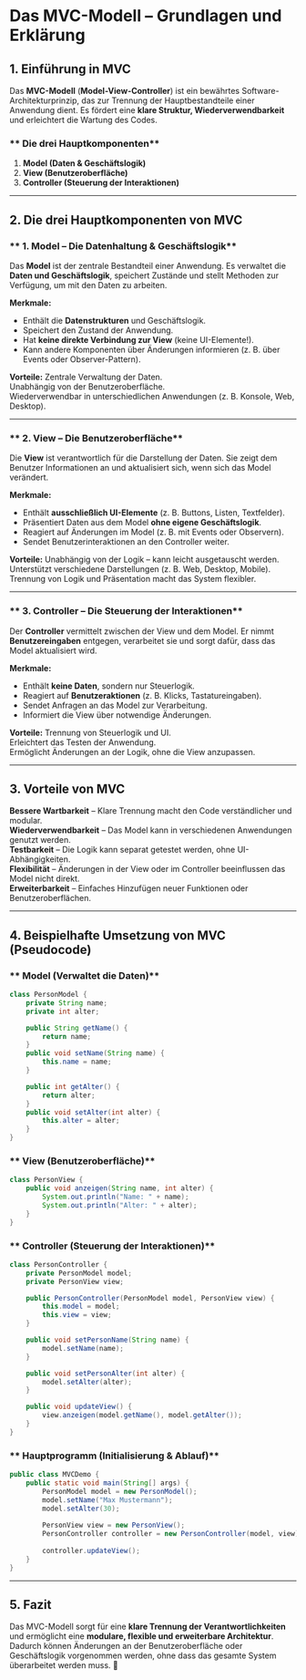 # Das MVC-Modell – Grundlagen und Erklärung

## **1. Einführung in MVC**
Das **MVC-Modell** (**Model-View-Controller**) ist ein bewährtes Software-Architekturprinzip, das zur Trennung der Hauptbestandteile einer Anwendung dient. Es fördert eine **klare Struktur, Wiederverwendbarkeit** und erleichtert die Wartung des Codes.

### ** Die drei Hauptkomponenten**
1. **Model (Daten & Geschäftslogik)**
2. **View (Benutzeroberfläche)**
3. **Controller (Steuerung der Interaktionen)**

---

## **2. Die drei Hauptkomponenten von MVC**

### ** 1. Model – Die Datenhaltung & Geschäftslogik**
Das **Model** ist der zentrale Bestandteil einer Anwendung. Es verwaltet die **Daten und Geschäftslogik**, speichert Zustände und stellt Methoden zur Verfügung, um mit den Daten zu arbeiten.

**Merkmale:**
- Enthält die **Datenstrukturen** und Geschäftslogik.
- Speichert den Zustand der Anwendung.
- Hat **keine direkte Verbindung zur View** (keine UI-Elemente!).
- Kann andere Komponenten über Änderungen informieren (z. B. über Events oder Observer-Pattern).

 **Vorteile:**
 Zentrale Verwaltung der Daten.  
 Unabhängig von der Benutzeroberfläche.  
 Wiederverwendbar in unterschiedlichen Anwendungen (z. B. Konsole, Web, Desktop).  

---

### ** 2. View – Die Benutzeroberfläche**
Die **View** ist verantwortlich für die Darstellung der Daten. Sie zeigt dem Benutzer Informationen an und aktualisiert sich, wenn sich das Model verändert.

**Merkmale:**
- Enthält **ausschließlich UI-Elemente** (z. B. Buttons, Listen, Textfelder).
- Präsentiert Daten aus dem Model **ohne eigene Geschäftslogik**.
- Reagiert auf Änderungen im Model (z. B. mit Events oder Observern).
- Sendet Benutzerinteraktionen an den Controller weiter.

 **Vorteile:**
 Unabhängig von der Logik – kann leicht ausgetauscht werden.  
 Unterstützt verschiedene Darstellungen (z. B. Web, Desktop, Mobile).  
 Trennung von Logik und Präsentation macht das System flexibler.  

---

### ** 3. Controller – Die Steuerung der Interaktionen**
Der **Controller** vermittelt zwischen der View und dem Model. Er nimmt **Benutzereingaben** entgegen, verarbeitet sie und sorgt dafür, dass das Model aktualisiert wird.

**Merkmale:**
- Enthält **keine Daten**, sondern nur Steuerlogik.
- Reagiert auf **Benutzeraktionen** (z. B. Klicks, Tastatureingaben).
- Sendet Anfragen an das Model zur Verarbeitung.
- Informiert die View über notwendige Änderungen.

 **Vorteile:**
 Trennung von Steuerlogik und UI.  
 Erleichtert das Testen der Anwendung.  
 Ermöglicht Änderungen an der Logik, ohne die View anzupassen.  

---

## **3. Vorteile von MVC**
 **Bessere Wartbarkeit** – Klare Trennung macht den Code verständlicher und modular.  
 **Wiederverwendbarkeit** – Das Model kann in verschiedenen Anwendungen genutzt werden.  
 **Testbarkeit** – Die Logik kann separat getestet werden, ohne UI-Abhängigkeiten.  
 **Flexibilität** – Änderungen in der View oder im Controller beeinflussen das Model nicht direkt.  
 **Erweiterbarkeit** – Einfaches Hinzufügen neuer Funktionen oder Benutzeroberflächen.

---

## **4. Beispielhafte Umsetzung von MVC (Pseudocode)**

### ** Model (Verwaltet die Daten)**
```java
class PersonModel {
    private String name;
    private int alter;

    public String getName() {
        return name;
    }
    public void setName(String name) {
        this.name = name;
    }

    public int getAlter() {
        return alter;
    }
    public void setAlter(int alter) {
        this.alter = alter;
    }
}
```

### ** View (Benutzeroberfläche)**
```java
class PersonView {
    public void anzeigen(String name, int alter) {
        System.out.println("Name: " + name);
        System.out.println("Alter: " + alter);
    }
}
```

### ** Controller (Steuerung der Interaktionen)**
```java
class PersonController {
    private PersonModel model;
    private PersonView view;

    public PersonController(PersonModel model, PersonView view) {
        this.model = model;
        this.view = view;
    }

    public void setPersonName(String name) {
        model.setName(name);
    }

    public void setPersonAlter(int alter) {
        model.setAlter(alter);
    }

    public void updateView() {
        view.anzeigen(model.getName(), model.getAlter());
    }
}
```

### ** Hauptprogramm (Initialisierung & Ablauf)**
```java
public class MVCDemo {
    public static void main(String[] args) {
        PersonModel model = new PersonModel();
        model.setName("Max Mustermann");
        model.setAlter(30);
        
        PersonView view = new PersonView();
        PersonController controller = new PersonController(model, view);
        
        controller.updateView();
    }
}
```

---

## **5. Fazit**
Das MVC-Modell sorgt für eine **klare Trennung der Verantwortlichkeiten** und ermöglicht eine **modulare, flexible und erweiterbare Architektur**. Dadurch können Änderungen an der Benutzeroberfläche oder Geschäftslogik vorgenommen werden, ohne dass das gesamte System überarbeitet werden muss. 🎯

